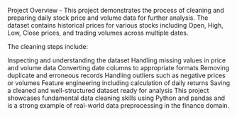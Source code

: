 Project Overview -
This project demonstrates the process of cleaning and preparing daily stock price and volume data for further analysis. The dataset contains historical prices for various stocks including Open, High, Low, Close prices, and trading volumes across multiple dates.

The cleaning steps include:

Inspecting and understanding the dataset
Handling missing values in price and volume data
Converting date columns to appropriate formats
Removing duplicate and erroneous records
Handling outliers such as negative prices or volumes
Feature engineering including calculation of daily returns
Saving a cleaned and well-structured dataset ready for analysis
This project showcases fundamental data cleaning skills using Python and pandas and is a strong example of real-world data preprocessing in the finance domain.
